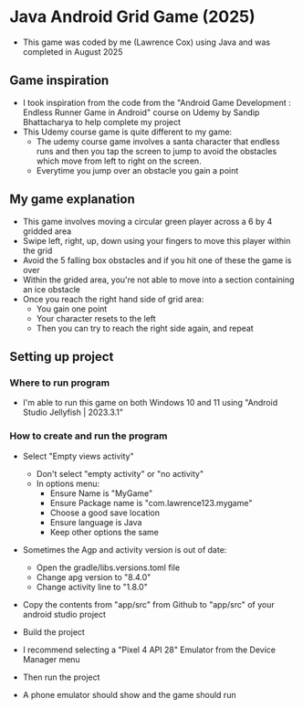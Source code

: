 # Java Android Grid Game (2025)

* This game was coded by me (Lawrence Cox) using Java and was completed in August 2025

## Game inspiration

* I took inspiration from the code from the "Android Game Development : Endless Runner Game in Android" course on Udemy by Sandip Bhattacharya to help complete my project
* This Udemy course game is quite different to my game:
    * The udemy course game involves a santa character that endless runs and then you tap the screen to jump to avoid the obstacles which move from left to right on the screen.
	* Everytime you jump over an obstacle you gain a point

## My game explanation

* This game involves moving a circular green player across a 6 by 4 gridded area
* Swipe left, right, up, down using your fingers to move this player within the grid
* Avoid the 5 falling box obstacles and if you hit one of these the game is over
* Within the grided area, you're not able to move into a section containing an ice obstacle
* Once you reach the right hand side of grid area:
    * You gain one point
	* Your character resets to the left
	* Then you can try to reach the right side again, and repeat

## Setting up project

### Where to run program
* I'm able to run this game on both Windows 10 and 11 using "Android Studio Jellyfish | 2023.3.1"

### How to create and run the program
* Select "Empty views activity"
    * Don't select "empty activity" or "no activity"
    * In options menu:
        * Ensure Name is "MyGame"
		* Ensure Package name is "com.lawrence123.mygame"
		* Choose a good save location
		* Ensure language is Java
		* Keep other options the same
		
* Sometimes the Agp and activity version is out of date:
    * Open the gradle/libs.versions.toml file
	* Change apg version to "8.4.0"
	* Change activity line to "1.8.0"
	
* Copy the contents from "app/src" from Github to "app/src" of your android studio project

* Build the project

* I recommend selecting a "Pixel 4 API 28" Emulator from the Device Manager menu

* Then run the project

* A phone emulator should show and the game should run
